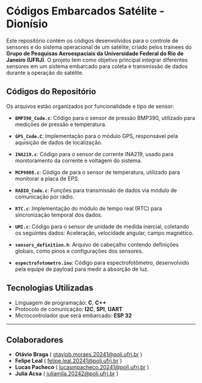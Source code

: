 # Códigos Embarcados Satélite - Dionísio

Este repositório contém os códigos desenvolvidos para o controle de sensores e do sistema operacional de um satélite, criado pelos trainees do **Grupo de Pesquisas Aeroespaciais da Universidade Federal do Rio de Janeiro (UFRJ)**. O projeto tem como objetivo principal integrar diferentes sensores em um sistema embarcado para coleta e transmissão de dados durante a operação do satélite.

## Códigos do Repositório

Os arquivos estão organizados por funcionalidade e tipo de sensor:

- **`BMP390_Code.c`**: Código para o sensor de pressão BMP390, utilizado para medições de pressão e temperatura.
- **`GPS_Code.C`**: Implementação para o módulo GPS, responsável pela aquisição de dados de localização.
- **`INA219.c`**: Código para o sensor de corrente INA219, usado para monitoramento da corrente e voltagem do sistema.
- **`MCP9808.c`**: Código de para o sensor de temperatura, utilizado para monitorar a placa de EPS.

- **`RADIO_Code.c`**: Funções para transmissão de dados via módulo de comunicação por rádio.
- **`RTC.c`**: Implementação do módulo de tempo real (RTC) para sincronização temporal dos dados.
- **`UMI.c`**: Código para o sensor de unidade de medida inercial, coletando os seguintes dados: Aceleração, velocidade angular, campo magnético.
- **`sensors_definition.h`**: Arquivo de cabeçalho contendo definições globais, como pinos e configurações dos sensores.
- **`espectrofotometro.ino`**: Código para espectrofotômetro, desenvolvido pela equipe de payload para medir a absorção de luz.

## Tecnologias Utilizadas

- Linguagem de programação: **C**, **C++**
- Protocolo de comunicação: **I2C**, **SPI**, **UART**
- Microcontrolador que será embarcado: **ESP 32**


---

## Colaboradores

- **Otávio Braga** ( otaviob.moraes.20241@poli.ufrj.br )
- **Felipe Leal** ( felipe.leal.20241@poli.ufrj.br )
- **Lucas Pacheco** ( lucasmpacheco.20241@poli.ufrj.br )
- **Julia Acsa** ( juliamila.20242@poli.ufrj.br )
